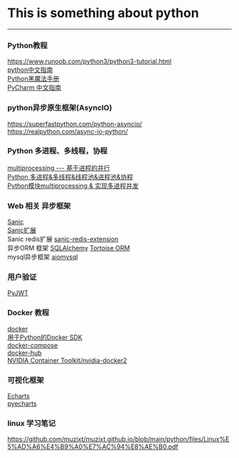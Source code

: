 # This is something about python  
---
### Python教程
https://www.runoob.com/python3/python3-tutorial.html  
[python中文指南](https://python.iswbm.com/)  
[Python黑魔法手册](https://magic.iswbm.com/)  
[PyCharm 中文指南](https://pycharm.iswbm.com/)  


### python异步原生框架(AsyncIO) 
https://superfastpython.com/python-asyncio/  
https://realpython.com/async-io-python/  

### Python 多进程、多线程，协程  
[multiprocessing --- 基于进程的并行](https://docs.python.org/zh-cn/3/library/multiprocessing.html#)  
[Python 多进程&多线程&线程池&进程池&协程](https://blog.csdn.net/qq_39208536/article/details/129230628)  
[Python模块multiprocessing & 实现多进程并发](https://blog.csdn.net/m0_61066945/article/details/131233056)  


### Web 相关 异步框架
[Sanic](https://sanic.readthedocs.io/)  
[Sanic扩展](https://github.com/mekicha/awesome-sanic)  
Sanic redis扩展 [sanic-redis-extension](https://github.com/Relrin/sanic-redis-extension)  
异步ORM 框架 [SQLAlchemy](https://www.sqlalchemy.org/) [Tortoise ORM](https://tortoise.github.io/index.html)  
mysql异步框架 [aiomysql](https://github.com/aio-libs/aiomysql)  

### 用户验证
[PyJWT](https://blog.csdn.net/lly1122334/article/details/126760077)  

### Docker 教程
[docker](https://www.runoob.com/docker/docker-tutorial.html)  
[用于Python的Docker SDK](https://www.osgeo.cn/docker-py/)  
[docker-compose](https://docs.docker.com/compose/compose-file/)  
[docker-hub](https://hub.docker.com/)  
[NVIDIA Container Toolkit/nvidia-docker2](https://docs.nvidia.com/datacenter/cloud-native/container-toolkit/latest/overview.html)

### 可视化框架
[Echarts](https://echarts.apache.org/)  
[pyecharts](https://pyecharts.org/)  

### linux 学习笔记
https://github.com/muzixt/muzixt.github.io/blob/main/python/files/Linux%E5%AD%A6%E4%B9%A0%E7%AC%94%E8%AE%B0.pdf  
